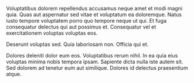 Voluptatibus dolorem repellendus accusamus neque amet et modi magni quia. Quas aut aspernatur sed vitae et voluptatum ea doloremque. Natus iusto tempore voluptatem porro quo tempore neque ut qui. Et fuga consequatur delectus qui aut possimus et. Consequatur vel et exercitationem voluptas voluptas eos.
 Deserunt voluptas sed. Quia laboriosam non. Officia qui et.
 Dolores deleniti dolor eum eos. Voluptatibus rerum nihil. In ea quia eius voluptas minima nobis tempora ipsam. Sapiente dicta nulla iste autem sit. Sed dolorem ad tenetur eum aut similique. Dolores id delectus praesentium atque.